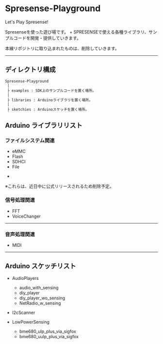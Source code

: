 # Spresense-Playground
Let's Play Spresense!

Spresenseを使った遊び場です。 + 
SPRESENSEで使える各種ライブラリ、サンプルコードを開発・提供していきます。

本線リポジトリに取り込まれたものは、削除していきます。

--------------------
## ディレクトリ構成

```
Spresense-Playground
 |
 ├ examples : SDK上のサンプルコードを置く場所。
 |
 ├ libraries : Arduinoライブラリを置く場所。
 |
 ├ sketchies : Arduinoスケッチを置く場所。
```

## Arduino ライブラリリスト

### ファイルシステム関連
* eMMC 
* Flash 
* SDHCI
* File 

+
※これらは、近日中に公式リリースされるため削除予定。


### 信号処理関連
* FFT
* VoiceChanger

---
### 音声処理関連
* MIDI


---
## Arduino スケッチリスト
- AudioPlayers
    - audio_with_sensing
    - diy_player
    - diy_player_wo_sensing
    - NetRadio_w_sensing

- I2cScanner
- LowPowerSensing
    - bme680_ulp_plus_via_sigfox
    - bme680_uulp_plus_via_sigfox
